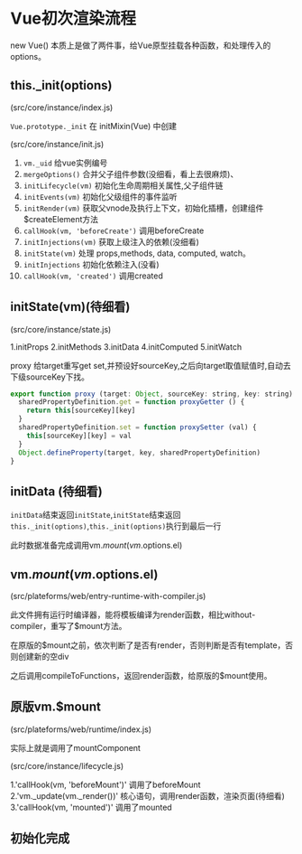 # Vue初次渲染流程

new Vue() 本质上是做了两件事，给Vue原型挂载各种函数，和处理传入的options。

## this._init(options)

(src/core/instance/index.js)

`Vue.prototype._init` 在 initMixin(Vue) 中创建

(src/core/instance/init.js)

1. `vm._uid` 给vue实例编号
2. `mergeOptions()` 合并父子组件参数(没细看，看上去很麻烦)、
3. `initLifecycle(vm)` 初始化生命周期相关属性,父子组件链
4. `initEvents(vm)` 初始化父级组件的事件监听
5. `initRender(vm)` 获取父vnode及执行上下文，初始化插槽，创建组件$createElement方法
6. `callHook(vm, 'beforeCreate')` 调用beforeCreate
7. `initInjections(vm)` 获取上级注入的依赖(没细看)
8. `initState(vm)` 处理 props,methods, data, computed, watch。
9. `initInjections` 初始化依赖注入(没看)
10. `callHook(vm, 'created')` 调用created

## initState(vm)(待细看)

(src/core/instance/state.js)

1.initProps
2.initMethods
3.initData
4.initComputed
5.initWatch


proxy 给target重写get set,并预设好sourceKey,之后向target取值赋值时,自动去下级sourceKey下找。

```js
export function proxy (target: Object, sourceKey: string, key: string) {
  sharedPropertyDefinition.get = function proxyGetter () {
    return this[sourceKey][key]
  }
  sharedPropertyDefinition.set = function proxySetter (val) {
    this[sourceKey][key] = val
  }
  Object.defineProperty(target, key, sharedPropertyDefinition)
}
```
## initData (待细看)

`initData`结束返回`initState`,`initState`结束返回`this._init(options)`,`this._init(options)`执行到最后一行

此时数据准备完成调用vm.$mount(vm.$options.el)

## vm.$mount(vm.$options.el)

(src/plateforms/web/entry-runtime-with-compiler.js)

此文件拥有运行时编译器，能将模板编译为render函数，相比without-compiler，重写了$mount方法。

在原版的$mount之前，依次判断了是否有render，否则判断是否有template，否则创建新的空div

之后调用compileToFunctions，返回render函数，给原版的$mount使用。

## 原版vm.$mount

(src/plateforms/web/runtime/index.js)

实际上就是调用了mountComponent

(src/core/instance/lifecycle.js)

1.'callHook(vm, 'beforeMount')' 调用了beforeMount
2.'vm._update(vm._render())'    核心语句，调用render函数，渲染页面(待细看)
3.'callHook(vm, 'mounted')'     调用了mounted

## 初始化完成